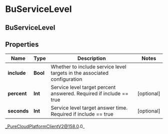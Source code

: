 # BuServiceLevel

## BuServiceLevel

## Properties

|Name | Type | Description | Notes|
|------------ | ------------- | ------------- | -------------|
| **include** | **Bool** | Whether to include service level targets in the associated configuration | |
| **percent** | **Int** | Service level target percent answered. Required if include &#x3D;&#x3D; true | [optional] |
| **seconds** | **Int** | Service level target answer time. Required if include &#x3D;&#x3D; true | [optional] |



_PureCloudPlatformClientV2@158.0.0_
